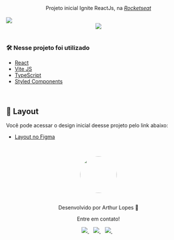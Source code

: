 <!-- Logo -->

<div align="center">
  Projeto inicial Ignite ReactJs, na <a href="https://rocketseat.com.br/"><em>Rocketseat</em></a>
</div>
  <br />
<!-- Atribuições-->

</div> 
  <img src="https://user-images.githubusercontent.com/71772559/178170317-063200c0-4605-491a-80df-421ae6eef864.png" align="center" />

  <br />
  
  <div align="center" target="_blank>
  <a href="https://todolist-sage-xi.vercel.app/?vercelToolbarCode=sIEqM7zSsCJuvhl" target="_blank">
    <img src="https://user-images.githubusercontent.com/71772559/178192066-d52e0cf7-906e-4baa-80f3-4b49dde153c0.png" target="_blank" />
  </a>
</div> 
&nbsp;

### 🛠️ Nesse projeto foi utilizado

* [React](https://pt-br.reactjs.org/)
* [Vite JS](https://vitejs.dev/)
* [TypeScript](https://www.typescriptlang.org/)
* [Styled Components](https://styled-components.com/)

&nbsp;

## 🔖 Layout
Você pode acessar o design inicial deesse projeto pelo link abaixo:

- [Layout no Figma](https://www.figma.com/file/AUtAJ28ZypXVOwz2Vb54Ge/ToDo-List-(Copy)?type=design&node-id=43%3A192&mode=dev)

&nbsp;

<div align="center">
 <a href="https://app.rocketseat.com.br/me/arthur-lopes">
   <img align="center" style="border-radius: 100%;" src="https://github.com/arthurlopesr.png" width="100px" alt=""/>
  </a>
</div>
<br/>
<p align="center">Desenvolvido por Arthur Lopes 🚀 </p> 
<p align="center">Entre em contato!</p>
<div align="center">
<a href="https://www.linkedin.com/in/arthur-lopesr/" target="_blank">
    <img src="https://img.shields.io/badge/linkedin-%230077B5.svg?&style=for-the-badge&logo=linkedin&logoColor=white" />
  </a>&nbsp;&nbsp;
 <a href="https://www.instagram.com/arthur_lopesr/" target="_blank">
    <img src="https://img.shields.io/badge/instagram-%23E4405F.svg?&style=for-the-badge&logo=instagram&logoColor=white" />        
  </a>&nbsp;&nbsp;
 <a href="mailto:arthurlopr12@gmail.com">
    <img src="https://img.shields.io/badge/Microsoft_Outlook-0078D4?style=for-the-badge&logo=microsoft-outlook&logoColor=white" />        
  </a>&nbsp;&nbsp; 
</div>
